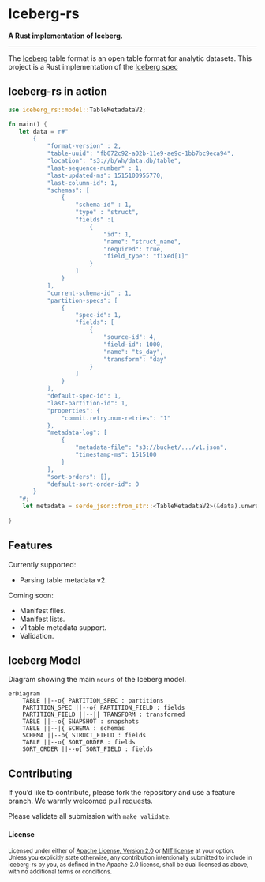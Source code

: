 # Iceberg-rs

 **A Rust implementation of Iceberg.**

---

The [Iceberg](https://iceberg.apache.org/) table format is an open table format for analytic datasets. This project is a Rust implementation of the [Iceberg spec](https://iceberg.apache.org/spec/)


## Iceberg-rs in action

```rust
use iceberg_rs::model::TableMetadataV2;

fn main() {
   let data = r#"
       {
           "format-version" : 2,
           "table-uuid": "fb072c92-a02b-11e9-ae9c-1bb7bc9eca94",
           "location": "s3://b/wh/data.db/table",
           "last-sequence-number" : 1,
           "last-updated-ms": 1515100955770,
           "last-column-id": 1,
           "schemas": [
               {
                   "schema-id" : 1,
                   "type" : "struct",
                   "fields" :[
                       {
                           "id": 1,
                           "name": "struct_name",
                           "required": true,
                           "field_type": "fixed[1]"
                       }
                   ]
               }
           ],
           "current-schema-id" : 1,
           "partition-specs": [
               {
                   "spec-id": 1,
                   "fields": [
                       {  
                           "source-id": 4,  
                           "field-id": 1000,  
                           "name": "ts_day",  
                           "transform": "day"
                       } 
                   ]
               }
           ],
           "default-spec-id": 1,
           "last-partition-id": 1,
           "properties": {
               "commit.retry.num-retries": "1"
           },
           "metadata-log": [
               {  
                   "metadata-file": "s3://bucket/.../v1.json",  
                   "timestamp-ms": 1515100
               }
           ],
           "sort-orders": [],
           "default-sort-order-id": 0
       }
   "#;
    let metadata = serde_json::from_str::<TableMetadataV2>(&data).unwrap();
 
}
```

## Features

Currently supported:
* Parsing table metadata v2.

Coming soon:
* Manifest files. 
* Manifest lists.
* v1 table metadata support.
* Validation.

## Iceberg Model

Diagram showing the main `nouns` of the Iceberg model.
```mermaid
erDiagram
    TABLE ||--o{ PARTITION_SPEC : partitions
    PARTITION_SPEC ||--o{ PARTITION_FIELD : fields
    PARTITION_FIELD ||--|| TRANSFORM : transformed
    TABLE ||--o{ SNAPSHOT : snapshots
    TABLE ||--|{ SCHEMA : schemas
    SCHEMA ||--o{ STRUCT_FIELD : fields
    TABLE ||--o{ SORT_ORDER : fields
    SORT_ORDER ||--o{ SORT_FIELD : fields
```

## Contributing

If you’d like to contribute, please fork the repository and use a feature branch. We warmly welcomed pull requests.

Please validate all submission with `make validate`.

#### License

<sup>
Licensed under either of <a href="LICENSE-APACHE">Apache License, Version
2.0</a> or <a href="LICENSE-MIT">MIT license</a> at your option.
</sup>

<br>

<sub>
Unless you explicitly state otherwise, any contribution intentionally submitted to include in Iceberg-rs by you, as defined in the Apache-2.0 license, shall be dual licensed as above, with no additional terms or conditions.
</sub>